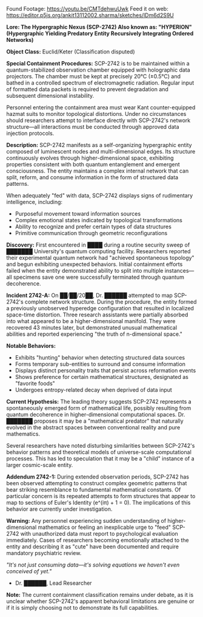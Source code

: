 Found Footage: https://youtu.be/CMTdehwuUwk 
Feed it on web: https://editor.p5js.org/ankit13112002.sharma/sketches/lDm6d2S9U

**Lore: The Hypergraphic Nexus (SCP-2742)
Also known as: "HYPERION" (Hypergraphic Yielding Predatory Entity Recursively Integrating Ordered Networks)**

**Object Class:** Euclid/Keter (Classification disputed)

**Special Containment Procedures:**
SCP-2742 is to be maintained within a quantum-stabilized observation chamber equipped with holographic data projectors. The chamber must be kept at precisely 20°C (±0.5°C) and bathed in a controlled spectrum of electromagnetic radiation. Regular input of formatted data packets is required to prevent degradation and subsequent dimensional instability.

Personnel entering the containment area must wear Kant counter-equipped hazmat suits to monitor topological distortions. Under no circumstances should researchers attempt to interface directly with SCP-2742's network structure—all interactions must be conducted through approved data injection protocols.

**Description:**
SCP-2742 manifests as a self-organizing hypergraphic entity composed of luminescent nodes and multi-dimensional edges. Its structure continuously evolves through higher-dimensional space, exhibiting properties consistent with both quantum entanglement and emergent consciousness. The entity maintains a complex internal network that can split, reform, and consume information in the form of structured data patterns.

When adequately "fed" with data, SCP-2742 displays signs of rudimentary intelligence, including:
- Purposeful movement toward information sources
- Complex emotional states indicated by topological transformations
- Ability to recognize and prefer certain types of data structures
- Primitive communication through geometric reconfigurations

**Discovery:**
First encountered in ████ during a routine security sweep of ███████ University's quantum computing facility. Researchers reported their experimental quantum network had "achieved spontaneous topology" and begun exhibiting unexpected behaviors. Initial containment efforts failed when the entity demonstrated ability to split into multiple instances—all specimens save one were successfully terminated through quantum decoherence.

**Incident 2742-A:**
On ██/██/20██, Dr. ██████ attempted to map SCP-2742's complete network structure. During the procedure, the entity formed a previously unobserved hyperedge configuration that resulted in localized space-time distortion. Three research assistants were partially absorbed into what appeared to be a higher-dimensional manifold. They were recovered 43 minutes later, but demonstrated unusual mathematical abilities and reported experiencing "the truth of n-dimensional space."

**Notable Behaviors:**
- Exhibits "hunting" behavior when detecting structured data sources
- Forms temporary sub-entities to surround and consume information
- Displays distinct personality traits that persist across reformation events
- Shows preference for certain mathematical structures, designated as "favorite foods"
- Undergoes entropy-related decay when deprived of data input

**Current Hypothesis:**
The leading theory suggests SCP-2742 represents a spontaneously emerged form of mathematical life, possibly resulting from quantum decoherence in higher-dimensional computational spaces. Dr. ███████ proposes it may be a "mathematical predator" that naturally evolved in the abstract spaces between conventional reality and pure mathematics.

Several researchers have noted disturbing similarities between SCP-2742's behavior patterns and theoretical models of universe-scale computational processes. This has led to speculation that it may be a "child" instance of a larger cosmic-scale entity.

**Addendum 2742-1:**
During extended observation periods, SCP-2742 has been observed attempting to construct complex geometric patterns that bear striking resemblance to fundamental mathematical constants. Of particular concern is its repeated attempts to form structures that appear to map to sections of Euler's Identity (e^(iπ) + 1 = 0). The implications of this behavior are currently under investigation.

**Warning:**
Any personnel experiencing sudden understanding of higher-dimensional mathematics or feeling an inexplicable urge to "feed" SCP-2742 with unauthorized data must report to psychological evaluation immediately. Cases of researchers becoming emotionally attached to the entity and describing it as "cute" have been documented and require mandatory psychiatric review.

*"It's not just consuming data—it's solving equations we haven't even conceived of yet."* 
- Dr. ██████, Lead Researcher

**Note:** The current containment classification remains under debate, as it is unclear whether SCP-2742's apparent behavioral limitations are genuine or if it is simply choosing not to demonstrate its full capabilities.
